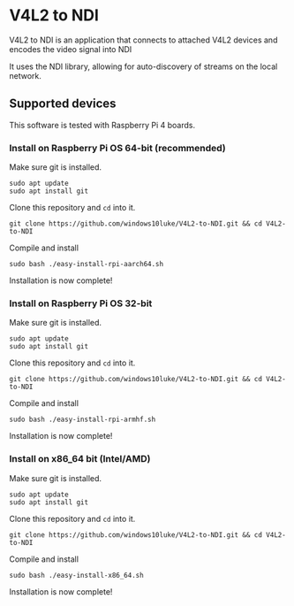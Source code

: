 # V4L2 to NDI

V4L2 to NDI is an application that connects to attached V4L2 devices and encodes the video signal into NDI

It uses the NDI library, allowing for auto-discovery of streams on the local
network.

## Supported devices

This software is tested with Raspberry Pi 4 boards.

### Install on Raspberry Pi OS 64-bit (recommended)

Make sure git is installed.

```
sudo apt update
sudo apt install git
```
Clone this repository and `cd` into it.

```
git clone https://github.com/windows10luke/V4L2-to-NDI.git && cd V4L2-to-NDI
```

Compile and install

```
sudo bash ./easy-install-rpi-aarch64.sh
```
Installation is now complete!


### Install on Raspberry Pi OS 32-bit

Make sure git is installed.

```
sudo apt update
sudo apt install git
```
Clone this repository and `cd` into it.

```
git clone https://github.com/windows10luke/V4L2-to-NDI.git && cd V4L2-to-NDI
```

Compile and install

```
sudo bash ./easy-install-rpi-armhf.sh
```
Installation is now complete!



### Install on x86_64 bit (Intel/AMD)

Make sure git is installed.

```
sudo apt update
sudo apt install git
```
Clone this repository and `cd` into it.

```
git clone https://github.com/windows10luke/V4L2-to-NDI.git && cd V4L2-to-NDI
```

Compile and install

```
sudo bash ./easy-install-x86_64.sh
```
Installation is now complete!



